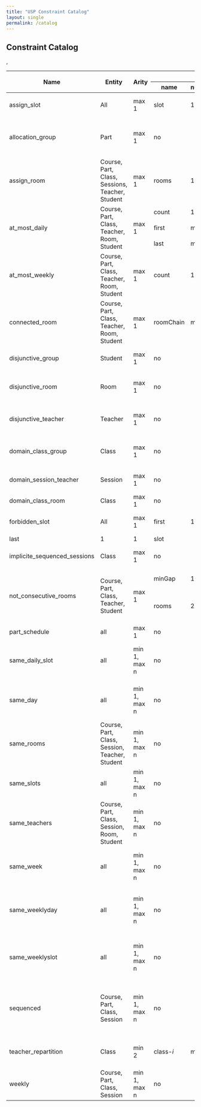 ```yaml
---
title: "USP Constraint Catalog"
layout: single
permalink: /catalog
---
```


## Constraint Catalog

<table>
<thead>
<tr>
<th rowspan="2">Name </th>
<th rowspan="2"> Entity </th>
<th rowspan="2"> Arity </th>
<th colspan="4">  Parameter  </th>
<th rowspan="2"> Conditional </th>
<th rowspan="2"> Explication </th>
<th rowspan="2"> Tag </th>
</tr>
<tr>
<th>name</th>
<th>number</th>
<th>type</th>
<th>size</th>
</tr>
</thead>
<tbody>
<tr><td>assign_slot </td><td> All </td><td> max 1 </td><td> slot </td> <td>1</td> <td>min 1</td> <td>:slots  </td><td> yes </td><td> Assign a slot or slot tuple to a session</td><td>time</td></tr>
<tr><td>allocation_group</td><td>Part</td><td> max 1  </td><td colspan="4"> no  </td><td> no  </td><td> Domain allocation for class with group in the solution</td><td>group, domain</td></tr>
<tr><td>assign_room  </td><td> Course, Part, Class, Sessions, Teacher, Student </td><td>max 1 </td><td>rooms</td><td> 1 </td><td> min 1</td><td>rooms </td><td> yes </td><td> Assign a set of room to session in entry</td><td>room, instanciation</td></tr>
<tr><td rowspan="3">at_most_daily </td><td rowspan="3"> Course, Part, Class, Teacher, Room, Student </td><td rowspan="3"> max 1 </td><td >count</td><td> 1</td> <td>max 1</td><td>slot</td>, </td><td rowspan="3"> yes </td><td rowspan="3"> Limit a number of session in intervalle</td><td rowspan="3">time, repartition</td></tr>
<tr> <td>first</td> <td>max 1</td><td>max 1</td><td>slot</td> </tr>
<tr> <td>last</td><td>max 1</td><td>max 1</td><td>slot</td> </tr>
<tr><td>at_most_weekly </td><td> Course, Part, Class, Teacher, Room, Student </td><td> max 1 </td><td> count</td><td>1</td> <td>1</td><td>slot</td><td> yes </td><td> Limit a number of session in intervalle </td><td>time,repartition</td></tr>
<tr><td>connected_room </td><td>  Course, Part, Class, Teacher, Room, Student ​</td><td> max 1 </td><td> roomChain  </td><td> min 1 </td><td> min 2 [ordered] </td><td>room  </td><td> yes </td><td> Session need connected rooms </td><td>room, share</td></tr>
<tr><td>disjunctive_group </td><td> Student </td><td> max 1 </td><td colspan="4"> no </td><td> yes </td><td> A group cant have overlap of 2 sessions </td><td> overlap, student </td></tr>
<tr><td>disjunctive_room </td><td> Room   </td><td> max 1 </td><td colspan="4"> no </td><td> yes </td><td> A room cant host 2 sessions at same moment </td><td> overlap, room </td></tr>
<tr><td>disjunctive_teacher </td><td> Teacher </td><td> max 1 </td><td colspan ="4"> no </td><td> yes </td><td> A teacher cant gives  classes at same moment</td><td> overlap, teacher</td></tr>
<tr><td>domain_class_group </td><td> Class </td><td> max 1 </td><td colspan="4"> no </td><td> no </td><td> A subset of group to classes (need solution)</td><td> domain, group, class</td></tr>
<tr><td>domain_session_teacher </td><td> Session </td><td> max 1 </td><td colspan="4"> no </td><td> no </td><td> A subset of teacher for sessions</td><td> domain, teacher, session</td></tr>
<tr><td>domain_class_room </td><td>Class </td><td> max 1 </td><td colspan="4"> no </td><td> no </td><td> A subset of room for class </td><td>domain, class, room</td></tr>
<tr><td rowspan="2">forbidden_slot </td><td rowspan="2"> All </td><td rowspan="2"> max 1 </td><td> first</td> <td> 1 </td><td>1</td><td>slot</td>  </td><td rowspan="2"> yes </td><td rowspan="2"> A session cant take slot in intervalle </td><td rowspan="2">time, domain</td><tr>
<tr><td>last </td><td> 1 </td><td>1</td><td>slot</td></tr>
<tr><td>implicite_sequenced_sessions </td><td> Class </td><td> max 1 </td><td colspan="4"> no </td><td> no </td><td> All sessions in classes are sequenced</td><td>session, orchestration</td></tr>
<tr><td rowspan="2">not_consecutive_rooms </td><td rowspan="2"> Course, Part, Class, Teacher, Student </td><td rowspan="2"> max 1 </td><td> minGap</td> <td> 1</td> <td>1</td><td>slot </td><td rowspan="2"> yes </td><td rowspan="2"> If 2 sessions have rooms in tuple then need a gap of mingap to walk from one the other</td><td rowspan="2">room, domain</td></tr>
<tr><td>rooms</td><td> 2</td> <td>min 1</td> <td>room, label</td></tr>
<tr><td>part_schedule </td><td> all </td><td> max 1 </td><td colspan="4"> no  </td><td> yes </td><td> we allowed time part value</td><td>time, part, domain</td></tr>
<tr><td>same_daily_slot </td><td> all </td><td> min 1, max n </td><td colspan="4"> no </td><td> yes </td><td> all slots of  selected sessions  are equal to the same daily slot </td><td> time, repartition, domain</td></tr>
<tr><td>same_day  </td><td> all </td><td> min 1, max n </td><td colspan="4"> no </td><td> yes </td><td> all slots of  selected sessions  are equal to the same day </td><td> time, repartition, domain</td></tr>
<tr><td>same_rooms </td><td> Course, Part, Class, Session, Teacher, Student  </td><td> min 1, max n </td><td colspan="4"> no </td><td> yes </td><td> all set rooms of  selected sessions  are equal </td><td>rooms, domain, repartition</td></tr>
<tr><td>same_slots </td><td> all  </td><td> min 1, max n </td><td colspan="4"> no </td><td> yes </td><td> all slots of  selected sessions  are equal </td><td>time, domain, repartition</td></tr>
<tr><td>same_teachers </td><td> Course, Part, Class, Session, Room, Student  </td><td> min 1, max n </td><td colspan="4"> no </td><td> yes </td><td> all set teachers of  selected sessions  are equal </td><td> teacher, repartition, domain</td></tr>
<tr><td>same_week </td><td> all </td><td> min 1, max n </td><td colspan="4"> no </td><td> yes </td><td> all slots of  selected sessions  are equal to the same week </td><td> time, repartition, domain</td></tr>
<tr><td>same_weeklyday </td><td> all </td><td> min 1, max n </td><td colspan="4"> no </td><td> yes </td><td> all slots of  selected sessions  are equal to the same weekly day </td><td> time, repartition, domain</td></tr>
<tr><td>same_weeklyslot </td><td> all </td><td> min 1, max n </td><td colspan="4"> no </td><td> yes </td><td> all slots of  selected sessions  are equal to the same weekly slot </td><td> time, repartition, domain</td></tr>
<tr><td>sequenced </td><td> Course, Part, Class, Session </td><td> min 1, max n </td><td colspan="4"> no </td><td> no </td><td> Sessions are ordered in the horizon slot (i.e i < j slot[session[i]] < slot[session[j]] </td><td>session, orchestration</td></tr>
<tr><td>teacher_repartition </td><td> Class </td><td> min 2 </td><td> class-<i>i</i></td> <td> min 2</td> <td>1</td> <td>Option  </td><td> no </td><td> repartition of teacher into a differentes classes of part </td><td> repartition, teacher, session</td></tr>
<tr><td>weekly </td><td> Course, Part, Class, Session </td><td> min 1, max n </td><td colspan="4" > no </td><td> no </td><td> A session tuple is weekly </td><td> repartition, time, orchestration</td></tr>
</tbody>
</table>

